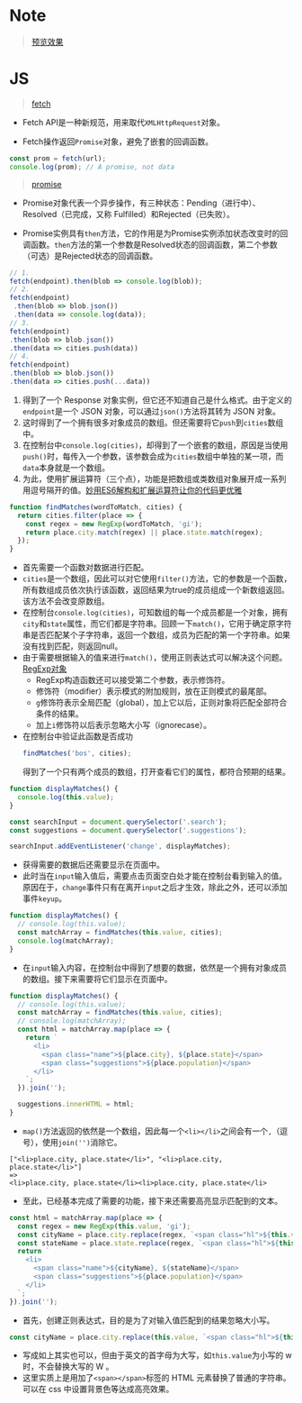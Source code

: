 Note
===

> [预览效果](https://wispamulet.github.io/js-practice/javascript30.com/06%20-%20Type%20Ahead/index.html)

JS
===

> [fetch](http://javascript.ruanyifeng.com/bom/ajax.html#toc27)

  + Fetch API是一种新规范，用来取代`XMLHttpRequest`对象。

  + Fetch操作返回`Promise`对象，避免了嵌套的回调函数。

  ```js
  const prom = fetch(url);
  console.log(prom); // A promise, not data
  ```

> [promise](http://es6.ruanyifeng.com/#docs/promise)

   + Promise对象代表一个异步操作，有三种状态：Pending（进行中）、Resolved（已完成，又称 Fulfilled）和Rejected（已失败）。

   + Promise实例具有`then`方法，它的作用是为Promise实例添加状态改变时的回调函数。`then`方法的第一个参数是Resolved状态的回调函数，第二个参数（可选）是Rejected状态的回调函数。

   ```js
   // 1.
   fetch(endpoint).then(blob => console.log(blob));
   // 2.
   fetch(endpoint)
    .then(blob => blob.json())
    .then(data => console.log(data));
   // 3.
   fetch(endpoint)
   .then(blob => blob.json())
   .then(data => cities.push(data))
   // 4.
   fetch(endpoint)
   .then(blob => blob.json())
   .then(data => cities.push(...data))
   ```

   1. 得到了一个 Response 对象实例，但它还不知道自己是什么格式。由于定义的`endpoint`是一个 JSON 对象，可以通过`json()`方法将其转为 JSON 对象。
   2. 这时得到了一个拥有很多对象成员的数组。但还需要将它`push`到`cities`数组中。
   3. 在控制台中`console.log(cities)`，却得到了一个嵌套的数组，原因是当使用`push()`时，每传入一个参数，该参数会成为`cities`数组中单独的某一项，而`data`本身就是一个数组。
   4. 为此，使用扩展运算符（三个点），功能是把数组或类数组对象展开成一系列用逗号隔开的值。[妙用ES6解构和扩展运算符让你的代码更优雅](http://www.tuicool.com/articles/26bAzmm)

   ```js
   function findMatches(wordToMatch, cities) {
     return cities.filter(place => {
       const regex = new RegExp(wordToMatch, 'gi');
       return place.city.match(regex) || place.state.match(regex);
     });
   }
   ```
   + 首先需要一个函数对数据进行匹配。
   + `cities`是一个数组，因此可以对它使用`filter()`方法，它的参数是一个函数，所有数组成员依次执行该函数，返回结果为true的成员组成一个新数组返回。该方法不会改变原数组。
   + 在控制台`console.log(cities)`，可知数组的每一个成员都是一个对象，拥有`city`和`state`属性，而它们都是字符串。回顾一下`match()`，它用于确定原字符串是否匹配某个子字符串，返回一个数组，成员为匹配的第一个字符串。如果没有找到匹配，则返回null。
   + 由于需要根据输入的值来进行`match()`，使用正则表达式可以解决这个问题。[RegExp对象](http://javascript.ruanyifeng.com/stdlib/regexp.html#toc0)
     + RegExp构造函数还可以接受第二个参数，表示修饰符。
     + 修饰符（modifier）表示模式的附加规则，放在正则模式的最尾部。
     + `g`修饰符表示全局匹配（global），加上它以后，正则对象将匹配全部符合条件的结果。
     + 加上`i`修饰符以后表示忽略大小写（ignorecase）。
   + 在控制台中验证此函数是否成功
     ```js
     findMatches('bos', cities);
     ```
     得到了一个只有两个成员的数组，打开查看它们的属性，都符合预期的结果。

   ```js
   function displayMatches() {
     console.log(this.value);
   }

   const searchInput = document.querySelector('.search');
   const suggestions = document.querySelector('.suggestions');

   searchInput.addEventListener('change', displayMatches);
   ```

   + 获得需要的数据后还需要显示在页面中。
   + 此时当在`input`输入值后，需要点击页面空白处才能在控制台看到输入的值。原因在于，`change`事件只有在离开`input`之后才生效，除此之外，还可以添加事件`keyup`。

   ```js
   function displayMatches() {
     // console.log(this.value);
     const matchArray = findMatches(this.value, cities);
     console.log(matchArray);
   }
   ```

   + 在`input`输入内容，在控制台中得到了想要的数据，依然是一个拥有对象成员的数组。接下来需要将它们显示在页面中。

   ```js
   function displayMatches() {
     // console.log(this.value);
     const matchArray = findMatches(this.value, cities);
     // console.log(matchArray);
     const html = matchArray.map(place => {
       return `
         <li>
           <span class="name">${place.city}, ${place.state}</span>
           <span class="suggestions">${place.population}</span>
         </li>
       `;
     }).join('');

     suggestions.innerHTML = html;
   }
   ```

   + `map()`方法返回的依然是一个数组，因此每一个`<li></li>`之间会有一个`,`（逗号），使用`join('')`消除它。

   ```
   ["<li>place.city, place.state</li>", "<li>place.city, place.state</li>"]
   =>
   <li>place.city, place.state</li><li>place.city, place.state</li>
   ```

   + 至此，已经基本完成了需要的功能，接下来还需要高亮显示匹配到的文本。

   ```js
   const html = matchArray.map(place => {
     const regex = new RegExp(this.value, 'gi');
     const cityName = place.city.replace(regex, `<span class="hl">${this.value}</span>`);
     const stateName = place.state.replace(regex, `<span class="hl">${this.value}</span>`);
     return `
       <li>
         <span class="name">${cityName}, ${stateName}</span>
         <span class="suggestions">${place.population}</span>
       </li>
     `;
   }).join('');
   ```

   + 首先，创建正则表达式，目的是为了对输入值匹配到的结果忽略大小写。

   ```js
   const cityName = place.city.replace(this.value, `<span class="hl">${this.value}</span>`);
   ```

   + 写成如上其实也可以，但由于英文的首字母为大写，如`this.value`为小写的 w 时，不会替换大写的 W 。
   + 这里实质上是用加了`<span></span>`标签的 HTML 元素替换了普通的字符串。可以在 css 中设置背景色等达成高亮效果。
